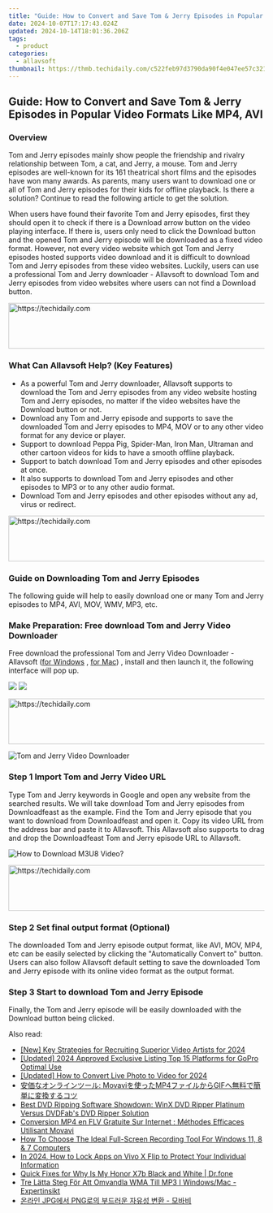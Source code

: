 ```yaml
---
title: "Guide: How to Convert and Save Tom & Jerry Episodes in Popular Video Formats Like MP4, AVI"
date: 2024-10-07T17:17:43.024Z
updated: 2024-10-14T18:01:36.206Z
tags:
  - product
categories:
  - allavsoft
thumbnail: https://thmb.techidaily.com/c522feb97d3790da90f4e047ee57c321868c402d131fe0f5a053db33ae9c232d.jpg
---
```


## Guide: How to Convert and Save Tom & Jerry Episodes in Popular Video Formats Like MP4, AVI

### Overview

Tom and Jerry episodes mainly show people the friendship and rivalry relationship between Tom, a cat, and Jerry, a mouse. Tom and Jerry episodes are well-known for its 161 theatrical short films and the episodes have won many awards. As parents, many users want to download one or all of Tom and Jerry episodes for their kids for offline playback. Is there a solution? Continue to read the following article to get the solution.

When users have found their favorite Tom and Jerry episodes, first they should open it to check if there is a Download arrow button on the video playing interface. If there is, users only need to click the Download button and the opened Tom and Jerry episode will be downloaded as a fixed video format. However, not every video website which got Tom and Jerry episodes hosted supports video download and it is difficult to download Tom and Jerry episodes from these video websites. Luckily, users can use a professional Tom and Jerry downloader - Allavsoft to download Tom and Jerry episodes from video websites where users can not find a Download button.

<!-- affiliate ads begin -->
<a href="https://aligracehair.sjv.io/c/5597632/1886073/19272" target="_top" id="1886073">
  <img src="//a.impactradius-go.com/display-ad/19272-1886073" border="0" alt="https://techidaily.com" width="728" height="90"/>
</a>
<img height="0" width="0" src="https://aligracehair.sjv.io/i/5597632/1886073/19272" style="position:absolute;visibility:hidden;" border="0" />
<!-- affiliate ads end -->

### What Can Allavsoft Help? (Key Features)

* As a powerful Tom and Jerry downloader, Allavsoft supports to download the Tom and Jerry episodes from any video website hosting Tom and Jerry episodes, no matter if the video websites have the Download button or not.
* Download any Tom and Jerry episode and supports to save the downloaded Tom and Jerry episodes to MP4, MOV or to any other video format for any device or player.
* Support to download Peppa Pig, Spider-Man, Iron Man, Ultraman and other cartoon videos for kids to have a smooth offline playback.
* Support to batch download Tom and Jerry episodes and other episodes at once.
* It also supports to download Tom and Jerry episodes and other episodes to MP3 or to any other audio format.
* Download Tom and Jerry episodes and other episodes without any ad, virus or redirect.

<!-- affiliate ads begin -->
<a href="https://appsumo.8odi.net/c/5597632/2151892/7443" target="_top" id="2151892">
  <img src="//a.impactradius-go.com/display-ad/7443-2151892" border="0" alt="https://techidaily.com" width="600" height="90"/>
</a>
<img height="0" width="0" src="https://appsumo.8odi.net/i/5597632/2151892/7443" style="position:absolute;visibility:hidden;" border="0" />
<!-- affiliate ads end -->

### Guide on Downloading Tom and Jerry Episodes

The following guide will help to easily download one or many Tom and Jerry episodes to MP4, AVI, MOV, WMV, MP3, etc.

### Make Preparation: Free download Tom and Jerry Video Downloader

Free download the professional Tom and Jerry Video Downloader - Allavsoft ([for Windows](https://tools.techidaily.com/allavsoft/products/) , [for Mac](https://tools.techidaily.com/allavsoft/products/)) , install and then launch it, the following interface will pop up.

[![](https://www.allavsoft.com/how-to/../images/how-to/free-download-win.jpg)](https://tools.techidaily.com/allavsoft/products/) [![](https://www.allavsoft.com/how-to/../images/how-to/free-download-mac.jpg)](https://tools.techidaily.com/allavsoft/products/)

<!-- affiliate ads begin -->
<a href="https://appsumo.8odi.net/c/5597632/2049391/7443" target="_top" id="2049391">
  <img src="//a.impactradius-go.com/display-ad/7443-2049391" border="0" alt="https://techidaily.com" width="728" height="90"/>
</a>
<img height="0" width="0" src="https://appsumo.8odi.net/i/5597632/2049391/7443" style="position:absolute;visibility:hidden;" border="0" />
<!-- affiliate ads end -->

![Tom and Jerry Video Downloader](https://www.allavsoft.com/how-to/../images/allavsoft/screen-shot-600.jpg)

### Step 1 Import Tom and Jerry Video URL

Type Tom and Jerry keywords in Google and open any website from the searched results. We will take download Tom and Jerry episodes from Downloadfeast as the example. Find the Tom and Jerry episode that you want to download from Downloadfeast and open it. Copy its video URL from the address bar and paste it to Allavsoft. This Allavsoft also supports to drag and drop the Downloadfeast Tom and Jerry episode URL to Allavsoft.

![How to Download M3U8 Video?](https://www.allavsoft.com/how-to/../images/how-to/download-rtmp-video/download-rtmp-video.jpg)

<!-- affiliate ads begin -->
<a href="https://appsumo.8odi.net/c/5597632/2144281/7443" target="_top" id="2144281">
  <img src="//a.impactradius-go.com/display-ad/7443-2144281" border="0" alt="https://techidaily.com" width="728" height="90"/>
</a>
<img height="0" width="0" src="https://appsumo.8odi.net/i/5597632/2144281/7443" style="position:absolute;visibility:hidden;" border="0" />
<!-- affiliate ads end -->

### Step 2 Set final output format (Optional)

The downloaded Tom and Jerry episode output format, like AVI, MOV, MP4, etc can be easily selected by clicking the "Automatically Convert to" button. Users can also follow Allavsoft default setting to save the downloaded Tom and Jerry episode with its online video format as the output format.

### Step 3 Start to download Tom and Jerry Episode

Finally, the Tom and Jerry episode will be easily downloaded with the Download button being clicked.

<ins class="adsbygoogle"
     style="display:block"
     data-ad-format="autorelaxed"
     data-ad-client="ca-pub-7571918770474297"
     data-ad-slot="1223367746"></ins>

<ins class="adsbygoogle"
     style="display:block"
     data-ad-client="ca-pub-7571918770474297"
     data-ad-slot="8358498916"
     data-ad-format="auto"
     data-full-width-responsive="true"></ins>

<span class="atpl-alsoreadstyle">Also read:</span>
<div><ul>
<li><a href="https://fox-friendly.techidaily.com/new-key-strategies-for-recruiting-superior-video-artists-for-2024/"><u>[New] Key Strategies for Recruiting Superior Video Artists for 2024</u></a></li>
<li><a href="https://fox-boxes.techidaily.com/updated-2024-approved-exclusive-listing-top-15-platforms-for-gopro-optimal-use/"><u>[Updated] 2024 Approved Exclusive Listing Top 15 Platforms for GoPro Optimal Use</u></a></li>
<li><a href="https://article-tips.techidaily.com/updated-how-to-convert-live-photo-to-video-for-2024/"><u>[Updated] How to Convert Live Photo to Video for 2024</u></a></li>
<li><a href="https://win-help.techidaily.com/1726226049659-movavimp4gif/"><u>安価なオンラインツール: Movaviを使ったMP4ファイルからGIFへ無料で簡単に変換するコツ</u></a></li>
<li><a href="https://eaxpv-info.techidaily.com/best-dvd-ripping-software-showdown-winx-dvd-ripper-platinum-versus-dvdfabs-dvd-ripper-solution/"><u>Best DVD Ripping Software Showdown: WinX DVD Ripper Platinum Versus DVDFab's DVD Ripper Solution</u></a></li>
<li><a href="https://win-help.techidaily.com/conversion-mp4-en-flv-gratuite-sur-internet-methodes-efficaces-utilisant-movavi/"><u>Conversion MP4 en FLV Gratuite Sur Internet : Méthodes Efficaces Utilisant Movavi</u></a></li>
<li><a href="https://eaxpv-info.techidaily.com/how-to-choose-the-ideal-full-screen-recording-tool-for-windows-11-8-and-7-computers/"><u>How To Choose The Ideal Full-Screen Recording Tool For Windows 11, 8 & 7 Computers</u></a></li>
<li><a href="https://android-unlock.techidaily.com/in-2024-how-to-lock-apps-on-vivo-x-flip-to-protect-your-individual-information-by-drfone-android/"><u>In 2024, How to Lock Apps on Vivo X Flip to Protect Your Individual Information</u></a></li>
<li><a href="https://howto.techidaily.com/quick-fixes-for-why-is-my-honor-x7b-black-and-white-drfone-by-drfone-fix-android-problems-fix-android-problems/"><u>Quick Fixes for Why Is My Honor X7b Black and White | Dr.fone</u></a></li>
<li><a href="https://win-help.techidaily.com/tre-latta-steg-for-att-omvandla-wma-till-mp3-i-windowsmac-expertinsikt/"><u>Tre Lätta Steg För Att Omvandla WMA Till MP3 I Windows/Mac - Expertinsikt</u></a></li>
<li><a href="https://win-help.techidaily.com/jpg-png/"><u>온라인 JPG에서 PNG로의 부드러운 자유성 변환 - 모바비</u></a></li>
</ul></div>


